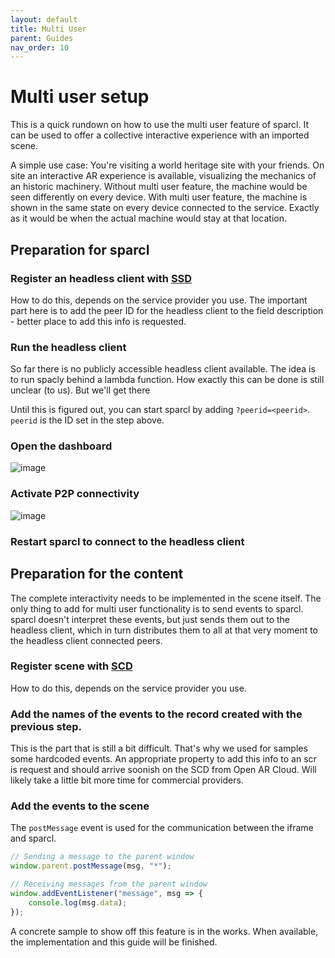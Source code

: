 ```yaml
---
layout: default
title: Multi User
parent: Guides
nav_order: 10
---
```


# Multi user setup

This is a quick rundown on how to use the multi user feature of sparcl. It can be used to offer a collective interactive experience with an imported scene.

A simple use case: You're visiting a world heritage site with your friends. On site an interactive AR experience is available, visualizing the mechanics of an historic machinery. Without multi user feature, the machine would be seen differently on every device. With multi user feature, the machine is shown in the same state on every device connected to the service. Exactly as it would be when the actual machine would stay at that location.

## Preparation for sparcl
### Register an headless client with [SSD](https://openarcloud.github.io/sparcl/glossary.html#spatial-service-discovery-ssd)
How to do this, depends on the service provider you use. The important part here is to add the peer ID for the headless client to the field description - better place to add this info is requested. 

### Run the headless client
So far there is no publicly accessible headless client available. The idea is to run spacly behind a lambda function. How exactly this can be done is still unclear (to us). But we'll get there

  Until this is figured out, you can start sparcl by adding `?peerid=<peerid>`. `peerid` is the ID set in the step above.

### Open the dashboard
![image](https://user-images.githubusercontent.com/231274/115959182-440f2a80-a50b-11eb-82ea-65e6521b6c84.png)

### Activate P2P connectivity
![image](https://user-images.githubusercontent.com/231274/116231290-f4be3980-a758-11eb-87bd-1652e648ec46.png)

### Restart sparcl to connect to the headless client

## Preparation for the content

The complete interactivity needs to be implemented in the scene itself. The only thing to add for multi user functionality is to send events to sparcl. sparcl doesn't interpret these events, but just sends them out to the headless client, which in turn distributes them to all at that very moment to the headless client connected peers.

### Register scene with [SCD](https://openarcloud.github.io/sparcl/glossary.html#spatial-content-discovery-scd)
How to do this, depends on the service provider you use.

### Add the names of the events to the record created with the previous step.
This is the part that is still a bit difficult. That's why we used for samples some hardcoded events. An appropriate property to add this info to an scr is request and should arrive soonish on the SCD from Open AR Cloud. Will likely take a little bit more time for commercial providers.

### Add the events to the scene
The `postMessage` event is used for the communication between the iframe and sparcl.

```javascript
// Sending a message to the parent window
window.parent.postMessage(msg, "*");

// Receiving messages from the parent window
window.addEventListener("message", msg => {
	console.log(msg.data);
});

```

A concrete sample to show off this feature is in the works. When available, the implementation and this guide will be finished.
